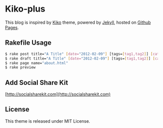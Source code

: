 # Kiko-plus

This blog is inspired by [Kiko](http://github.com/gfjaru/Kiko) theme, powered by [Jekyll](http://jekyllrb.com), hosted on [Github Pages](https://pages.github.com).

## Rakefile Usage

```bash
$ rake post title="A Title" [date="2012-02-09"] [tags=[tag1,tag2]] [category="category"]
$ rake draft title="A Title" [date="2012-02-09"] [tags=[tag1,tag2]] [category="category"]
$ rake page name="about.html"
$ rake preview
```

## Add Social Share Kit
[http://socialsharekit.com](http://socialsharekit.com)

## License

This theme is released under MIT License.
